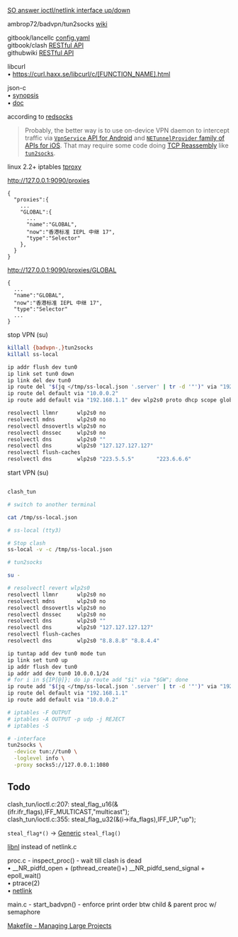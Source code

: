 [SO answer ioctl/netlink interface up/down](https://stackoverflow.com/a/63950398)

ambrop72/badvpn/tun2socks [wiki](https://github.com/ambrop72/badvpn/wiki/Tun2socks)

gitbook/lancellc [config.yaml](https://lancellc.gitbook.io/clash/)\
gitbook/clash [RESTful API](https://clash.gitbook.io/doc/restful-api)\
githubwiki [RESTful API](https://github.com/Dreamacro/clash/wiki/external-controller-API-reference)

libcurl\
&bullet; https://curl.haxx.se/libcurl/c/[FUNCTION_NAME].html

json-c\
&bullet; [synopsis](https://github.com/json-c/json-c#using-json-c-)\
&bullet; [doc](http://json-c.github.io/json-c/json-c-current-release/doc/html/index.html)

according to [redsocks](https://github.com/darkk/redsocks/blob/master/README.md)
>Probably, the better way is to use on-device VPN daemon to intercept
traffic via [`VpnService` API for Android](https://developer.android.com/reference/android/net/VpnService.html)
and [`NETunnelProvider` family of APIs for iOS](https://developer.apple.com/documentation/networkextension).
That may require some code doing [TCP Reassembly](https://wiki.wireshark.org/TCP_Reassembly)
like [`tun2socks`](https://github.com/ambrop72/badvpn/wiki/Tun2socks).

linux 2.2+ iptables [tproxy](https://www.kernel.org/doc/html/latest/networking/tproxy.html)

http://127.0.0.1:9090/proxies

```
{
  "proxies":{
    ...
    "GLOBAL":{
      ...
      "name":"GLOBAL",
      "now":"香港标准 IEPL 中继 17",
      "type":"Selector"
    },
  }
}
```

http://127.0.0.1:9090/proxies/GLOBAL

```
{
  ...
  "name":"GLOBAL",
  "now":"香港标准 IEPL 中继 17",
  "type":"Selector"
  ...
}
```

stop VPN (su)

```bash
killall {badvpn-,}tun2socks
killall ss-local

ip addr flush dev tun0
ip link set tun0 down
ip link del dev tun0
ip route del "$(jq </tmp/ss-local.json '.server' | tr -d '"')" via "192.168.1.1"
ip route del default via "10.0.0.2"
ip route add default via "192.168.1.1" dev wlp2s0 proto dhcp scope global src 192.168.1.223 metric 303

resolvectl llmnr      wlp2s0 no
resolvectl mdns       wlp2s0 no
resolvectl dnsovertls wlp2s0 no
resolvectl dnssec     wlp2s0 no
resolvectl dns        wlp2s0 ""
resolvectl dns        wlp2s0 "127.127.127.127"
resolvectl flush-caches
resolvectl dns        wlp2s0 "223.5.5.5"       "223.6.6.6"
```

start VPN (su)

```bash

clash_tun

# switch to another terminal

cat /tmp/ss-local.json

# ss-local (tty3)

# Stop clash
ss-local -v -c /tmp/ss-local.json

# tun2socks

su -

# resolvectl revert wlp2s0
resolvectl llmnr      wlp2s0 no
resolvectl mdns       wlp2s0 no
resolvectl dnsovertls wlp2s0 no
resolvectl dnssec     wlp2s0 no
resolvectl dns        wlp2s0 ""
resolvectl dns        wlp2s0 "127.127.127.127"
resolvectl flush-caches
resolvectl dns        wlp2s0 "8.8.8.8" "8.8.4.4"

ip tuntap add dev tun0 mode tun
ip link set tun0 up
ip addr flush dev tun0
ip addr add dev tun0 10.0.0.1/24
# for i in ${IP[@]}; do ip route add "$i" via "$GW"; done
ip route add "$(jq </tmp/ss-local.json '.server' | tr -d '"')" via "192.168.1.1"
ip route del default via "192.168.1.1"
ip route add default via "10.0.0.2"

# iptables -F OUTPUT
# iptables -A OUTPUT -p udp -j REJECT
# iptables -S

# -interface 
tun2socks \
  -device tun://tun0 \
  -loglevel info \
  -proxy socks5://127.0.0.1:1080
```


## Todo

clash_tun/ioctl.c:207:  steal_flag_u16(&(ifr.ifr_flags),IFF_MULTICAST,"multicast");\
clash_tun/ioctl.c:355:  steal_flag_u32(&(i->ifa_flags),IFF_UP,"up");

`steal_flag*()` -> [Generic](https://en.cppreference.com/w/c/language/generic) `steal_flag()`

[libnl](https://www.infradead.org/~tgr/libnl/) instead of netlink.c

proc.c - inspect_proc() - wait till clash is dead\
&bullet; \__NR_pidfd_open + (pthread_create()+) \__NR_pidfd_send_signal + epoll_wait()\
&bullet; ptrace(2)\
&bullet; [netlink](https://bewareofgeek.livejournal.com/2945.html)

main.c - start_badvpn() - enforce print order btw child & parent proc w/ semaphore

[Makefile - Managing Large Projects](https://www.oreilly.com/library/view/managing-projects-with/0596006101/ch06.html)
